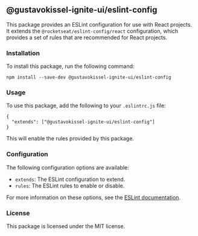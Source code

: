  ## @gustavokissel-ignite-ui/eslint-config

This package provides an ESLint configuration for use with React projects. It extends the `@rocketseat/eslint-config/react` configuration, which provides a set of rules that are recommended for React projects.

### Installation

To install this package, run the following command:

```
npm install --save-dev @gustavokissel-ignite-ui/eslint-config
```

### Usage

To use this package, add the following to your `.eslintrc.js` file:

```
{
  "extends": ["@gustavokissel-ignite-ui/eslint-config"]
}
```

This will enable the rules provided by this package.

### Configuration

The following configuration options are available:

* `extends`: The ESLint configuration to extend.
* `rules`: The ESLint rules to enable or disable.

For more information on these options, see the [ESLint documentation](https://eslint.org/docs/user-guide/configuring).

### License

This package is licensed under the MIT license.
